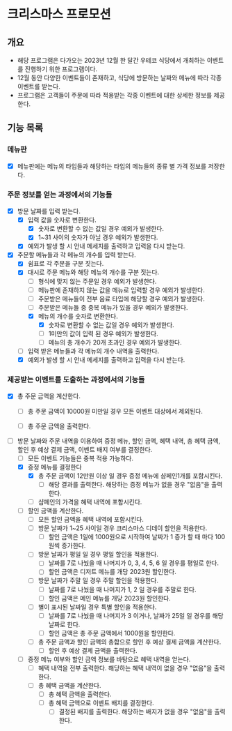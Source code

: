 # 크리스마스 프로모션

## 개요

- 해당 프로그램은 다가오는 2023년 12월 한 달간 우테코 식당에서 개최하는 이벤트를 진행하기 위한 프로그램이다.
- 12월 동안 다양한 이벤트들이 존재하고, 식당에 방문하는 날짜와 메뉴에 따라 각종 이벤트를 받는다.
- 프로그램은 고객들이 주문에 따라 적용받는 각종 이벤트에 대한 상세한 정보를 제공한다.

## 기능 목록

### 메뉴판

- [x] 메뉴판에는 메뉴의 타입들과 해당하는 타입의 메뉴들의 종류 별 가격 정보를 저장한다.

### 주문 정보를 얻는 과정에서의 기능들

- [x] 방문 날짜를 입력 받는다.
    - [x] 입력 값을 숫자로 변환한다.
        - [x] 숫자로 변환할 수 없는 값일 경우 예외가 발생한다.
        - [x] 1~31 사이의 숫자가 아닐 경우 예외가 발생한다.
    - [x] 예외가 발생 할 시 안내 메세지를 출력하고 입력을 다시 받는다.

- [x] 주문할 메뉴들과 각 메뉴의 개수를 입력 받는다.
    - [x] 쉼표로 각 주문을 구분 짓는다.
    - [x] 대시로 주문 메뉴와 해당 메뉴의 개수를 구분 짓는다.
        - [ ] 형식에 맞지 않는 주문일 경우 예외가 발생한다.
        - [ ] 메뉴판에 존재하지 않는 값을 메뉴로 입력할 경우 예외가 발생한다.
        - [ ] 주문받은 메뉴들이 전부 음료 타입에 해당할 경우 예외가 발생한다.
        - [ ] 주문받은 메뉴들 중 중복 메뉴가 있을 경우 예외가 발생한다.
        - [x] 메뉴의 개수를 숫자로 변환한다.
            - [x] 숫자로 변환할 수 없는 값일 경우 예외가 발생한다.
            - [ ] 1미만의 값이 입력 된 경우 예외가 발생한다.
            - [ ] 메뉴의 총 개수가 20개 초과인 경우 예외가 발생한다.
    - [ ] 입력 받은 메뉴들과 각 메뉴의 개수 내역을 출력한다.
    - [x] 예외가 발생 할 시 안내 메세지를 출력하고 입력을 다시 받는다.

### 제공받는 이벤트를 도출하는 과정에서의 기능들

- [x] 총 주문 금액을 계산한다.
    - [ ] 총 주문 금액이 10000원 미만일 경우 모든 이벤트 대상에서 제외된다.
    - [ ] 총 주문 금액을 출력한다.


- [ ] 방문 날짜와 주문 내역을 이용하여 증정 메뉴, 할인 금액, 혜택 내역, 총 혜택 금액, 할인 후 예상 결제 금액, 이벤트 배지 여부를 결정한다.
    - [ ] 모든 이벤트 기능들은 중복 적용 가능하다.
    - [x] 증정 메뉴를 결정한다
        - [x] 총 주문 금액이 12만원 이상 일 경우 증정 메뉴에 샴페인1개를 포함시킨다.
            - [ ] 해당 결과를 출력한다. 해당하는 증정 메뉴가 없을 경우 "없음"을 출력한다.
        - [ ] 샴페인의 가격을 혜택 내역에 포함시킨다.
    - [ ] 할인 금액을 계산한다.
        - [ ] 모든 할인 금액을 혜택 내역에 포함시킨다.
        - [ ] 방문 날짜가 1~25 사이일 경우 크리스마스 디데이 할인을 적용한다.
            - [ ] 할인 금액은 1일에 1000원으로 시작하여 날짜가 1 증가 할 때 마다 100원씩 증가한다.
        - [ ] 방문 날짜가 평일 일 경우 평일 할인을 적용한다.
            - [ ] 날짜를 7로 나눴을 때 나머지가 0, 3, 4, 5, 6 일 경우를 평일로 한다.
            - [ ] 할인 금액은 디저트 메뉴를 개당 2023원 할인한다.
        - [ ] 방문 날짜가 주말 일 경우 주말 할인을 적용한다.
            - [ ] 날짜를 7로 나눴을 때 나머지가 1, 2 일 경우를 주말로 한다.
            - [ ] 할인 금액은 메인 메뉴를 개당 2023원 할인한다.
        - [ ] 별이 표시된 날짜일 경우 특별 할인을 적용한다.
            - [ ] 날짜를 7로 나눴을 때 나머지가 3 이거나, 날짜가 25일 일 경우를 해당 날짜로 한다.
            - [ ] 할인 금액은 총 주문 금액에서 1000원을 할인한다.
        - [ ] 총 주문 금액과 할인 금액의 총합으로 할인 후 예상 결제 금액을 계산한다.
            - [ ] 할인 후 예상 결제 금액을 출력한다.
    - [ ] 증정 메뉴 여부와 할인 금액 정보를 바탕으로 혜택 내역을 얻는다.
        - [ ] 혜택 내역을 전부 출력한다. 해당하는 혜택 내역이 없을 경우 "없음"을 출력한다.
        - [ ] 총 혜택 금액을 계산한다.
            - [ ] 총 혜택 금액을 출력한다.
            - [ ] 총 혜택 금액으로 이벤트 배지를 결정한다.
                - [ ] 결정된 배지를 출력한다. 해당하는 배지가 없을 경우 "없음"을 출력한다.